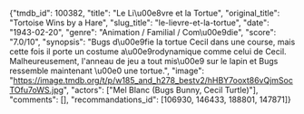 {"tmdb_id": 100382, "title": "Le Li\u00e8vre et la Tortue", "original_title": "Tortoise Wins by a Hare", "slug_title": "le-lievre-et-la-tortue", "date": "1943-02-20", "genre": "Animation / Familial / Com\u00e9die", "score": "7.0/10", "synopsis": "Bugs d\u00e9fie la tortue Cecil dans une course, mais cette fois il porte un costume a\u00e9rodynamique comme celui de Cecil. Malheureusement, l'anneau de jeu a tout mis\u00e9 sur le lapin et Bugs ressemble maintenant \u00e0 une tortue.", "image": "https://image.tmdb.org/t/p/w185_and_h278_bestv2/hHBY7ooxt86vQjmSocTOfu7oWS.jpg", "actors": ["Mel Blanc (Bugs Bunny, Cecil Turtle)"], "comments": [], "recommandations_id": [106930, 146433, 188801, 147871]}
